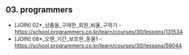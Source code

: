 ####
## 03. programmers
- [JOIN] 02*_상품을_구매한_회원_비율_구하기 - https://school.programmers.co.kr/learn/courses/30/lessons/131534
- [JOIN] 08*_오랜_기간_보호한_동물1 - https://school.programmers.co.kr/learn/courses/30/lessons/59044
####
